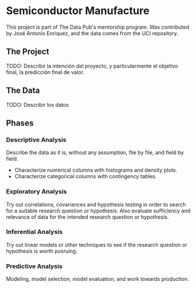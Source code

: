 # Semiconductor Manufacture
This project is part of The Data Pub's mentorship program. Was contributed by José Antonio Enriquez, and the data comes from the UCI repository.

## The Project
TODO: Describir la intención del proyecto, y particularmente el objetivo final, la predicción final de valor.

## The Data
TODO: Describir los datos

## Phases

### Descriptive Analysis
Describe the data as it is, without any assumption, flie by file, and field by field.
- Characterize numerical columns with histograms and density plots.
- Characterize categorical columns with contingency tables.

### Exploratory Analysis
Try out correlations, covariances and hypothesis testing in order to search for a suitable research question or hypothesis. Also evaluate sufficiency and relevance of data for the intended research question or hypothesis.

### Inferential Analysis
Try out linear models or other techniques to see if the research question or hypothesis is worth pusruing.

### Predictive Analysis
Modeling, model selection, model evaluation, and work towards production.
